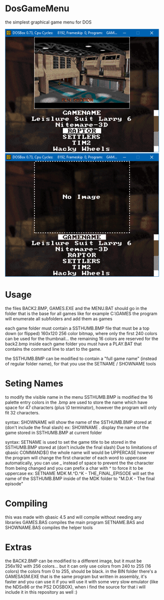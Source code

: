 # DosGameMenu
the simplest graphical game menu for DOS

![How it looks](screenshot/Menu1.png)
![How it looks](screenshot/Menu2.png)

# Usage
the files BACK2.BMP, GAMES.EXE and the MENU.BAT should go in the folder that is the base for all games like for example C:\GAMES the program will enumerate all subfolders and add them as games

each game folder must contain a SSTHUMB.BMP file that must be a top down (or flipped) 160x120 256 color bitmap, where only the first 240 colors can be used for the thumbnail... the remaining 16 colors are reserved for the back2.bmp
inside each game folder you must have a PLAY.BAT that contains the command line to start to the game.

the SSTHUMB.BMP can be modified to contain a "full game name" (instead of regular folder name), for that you use the SETNAME / SHOWNAME tools
# Seting Names
to modify the visible name in the menu SSTHUMB.BMP is modified the 16 palette entry colors in the .bmp are used to store the name which have space for 47 characters (plus \0 terminator), however the program will only fit 32 characters.

syntax:
SHOWNAME <folder>
will show the name of the SSTHUMB.BMP stored at <folder> (don't include the final slash)
ex: SHOWNAME . 
display the name of the game stored in SSTHUMB.BMP at current folder

syntax:
SETNAME <folder> <name pattern>
is used to set the game title to be stored in the SSTHUMB.BMP stored at <folder> (don't include the final slash)
Due to limitations of qbasic COMMAND$() the whole name will would be UPPERCASE however the program will change the first character of each word to uppercase automatically, you can use _ instead of space to prevent the the character from being changed and you can prefix a char with ^ to force it to be uppercase
ex: SETNAME MDK M.^D.^K - THE_FINAL_EPISODE
will set the name of the SSTHUMB.BMP inside of the MDK folder to "M.D.K - The final episode"

# Compiling
this was made with qbasic 4.5 and will compile without needing any libraries
GAMES.BAS compiles the main program
SETNAME.BAS and SHOWNAME.BAS compiles the helper tools

# Extras
the BACK2.BMP can be modified to a different image, but it must be 256x192 with 256 colors... but it can only use colors from 240 to 255 (16 colors) the colors from 0 to 255, should be black.
in the BIN folder there's a GAMESASM.EXE that is the same program but written in assembly, it's faster and you can use it if you will use it with some very slow emulator (like the NDSx86 or the PS2 DOSBOX), when i find the source for that i will include it in this repository as well :)


